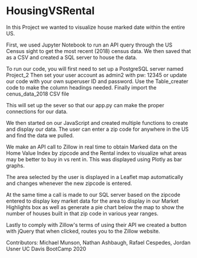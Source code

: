 # HousingVSRental 


In this Project we wanted to visualize house marked date within the entire US.

First, we used Jupyter Notebook to run an API query through the US Census sight to get the most recent (2018) census data. We then saved that as a CSV and created a SQL server to house the data.

To run our code, you will first need to set up a PostgreSQL server named Project_2 Then set your user account as admin2 with pw: 12345 or update our code with your own superuser ID and password. Use the Table_creater code to make the column headings needed. Finally import the cenus_data_2018 CSV file

This will set up the sever so that our app.py can make the proper connections for our data.

We then started on our JavaScript and created multiple functions to create and display our data. The user can enter a zip code for anywhere in the US and find the data we pulled.

We make an API call to Zillow in real time to obtain Marked data on the Home Value Index by zipcode and the Rental index to visualize what areas may be better to buy in vs rent in. This was displayed using Plotly as bar graphs.

The area selected by the user is displayed in a Leaflet map automatically and changes whenever the new zipcode is entered.

At the same time a call is made to our SQL server based on the zipcode entered to display key market data for the area to display in our Market Highlights box as well as generate a pie chart below the map to show the number of houses built in that zip code in various year ranges.

Lastly to comply with Zillow's terms of using their API we created a button with jQuery that when clicked, routes you to the Zillow website.

Contributors: Michael Munson, Nathan Ashbaugh, Rafael Cespedes, Jordan Usner UC Davis BootCamp 2020

